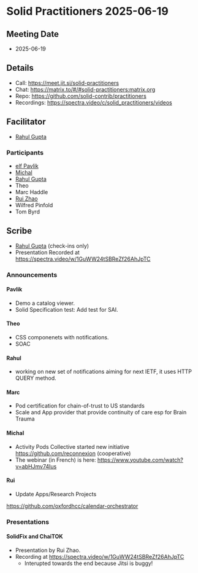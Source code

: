# Solid Practitioners 2025-06-19

## Meeting Date
* 2025-06-19

## Details
* Call: https://meet.jit.si/solid-practitioners
* Chat: https://matrix.to/#/#solid-practitioners:matrix.org
* Repo: https://github.com/solid-contrib/practitioners
* Recordings: https://spectra.video/c/solid_practitioners/videos

## Facilitator

* [Rahul Gupta](https://cxres.pages.dev/profile#i)

### Participants

- [elf Pavlik](https://elf-pavlik.hackers4peace.net)
- [Michal](https://id.mrkvon.org)
- [Rahul Gupta](https://cxres.pages.dev/profile#i)
- Theo
- Marc Haddle
- [Rui Zhao](https://me.ryey.icu)
- Wilfred Pinfold
- Tom Byrd

## Scribe
* [Rahul Gupta](https://cxres.pages.dev/profile#i) (check-ins only)
* Presentation Recorded at https://spectra.video/w/1GuWW24tSBReZf26AhJpTC

### Announcements

#### Pavlik

+ Demo a catalog viewer.
+ Solid Specification test: Add test for SAI.

#### Theo

+ CSS componenets with notifications.
+ SOAC

#### Rahul

+ working on new set of notifications aiming for next IETF, it uses HTTP QUERY method.

#### Marc

+ Pod certification for chain-of-trust to US standards
+ Scale and App provider that provide continuity of care esp for Brain Trauma

#### Michal

+ Activity Pods Collective started new initiative https://github.com/reconnexion (cooperative)
+ The webinar (in French) is here: https://www.youtube.com/watch?v=abHJmv74Ius

#### Rui

+ Update Apps/Research Projects

https://github.com/oxfordhcc/calendar-orchestrator

### Presentations

#### SolidFix and ChaiTOK

* Presentation by Rui Zhao.
* Recording at https://spectra.video/w/1GuWW24tSBReZf26AhJpTC
  * Interupted towards the end because Jitsi is buggy!
